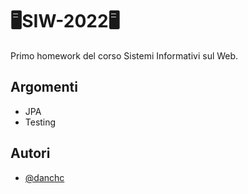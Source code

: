 
# 🖥️SIW-2022🖥️

Primo homework del corso Sistemi Informativi sul Web.

## Argomenti

- JPA
- Testing


## Autori

- [@danchc](https://www.github.com/danchc)

